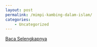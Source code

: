 ```yaml
---
layout: post
permalink: /mimpi-kambing-dalam-islam/
categories:
    - Uncategorized
---
```


[Baca Selengkapnya](/10)